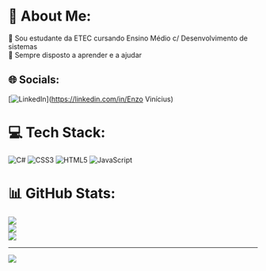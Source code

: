 # 💫 About Me:
🔭 Sou estudante da ETEC cursando Ensino Médio c/ Desenvolvimento de sistemas <br>👯 Sempre disposto a aprender e a ajudar<br>


## 🌐 Socials:
[![LinkedIn](https://img.shields.io/badge/LinkedIn-%230077B5.svg?logo=linkedin&logoColor=white)](https://linkedin.com/in/Enzo Vinícius) 

# 💻 Tech Stack:
![C#](https://img.shields.io/badge/c%23-%23239120.svg?style=flat&logo=c-sharp&logoColor=white) ![CSS3](https://img.shields.io/badge/css3-%231572B6.svg?style=flat&logo=css3&logoColor=white) ![HTML5](https://img.shields.io/badge/html5-%23E34F26.svg?style=flat&logo=html5&logoColor=white) ![JavaScript](https://img.shields.io/badge/javascript-%23323330.svg?style=flat&logo=javascript&logoColor=%23F7DF1E)
# 📊 GitHub Stats:
![](https://github-readme-stats.vercel.app/api?username=Vini78Silva&theme=yeblu&hide_border=true&include_all_commits=false&count_private=false)<br/>
![](https://github-readme-streak-stats.herokuapp.com/?user=Vini78Silva&theme=yeblu&hide_border=true)<br/>
![](https://github-readme-stats.vercel.app/api/top-langs/?username=Vini78Silva&theme=yeblu&hide_border=true&include_all_commits=false&count_private=false&layout=compact)

---
[![](https://visitcount.itsvg.in/api?id=Vini78Silva&icon=2&color=11)](https://visitcount.itsvg.in)

<!-- Proudly created with GPRM ( https://gprm.itsvg.in ) -->